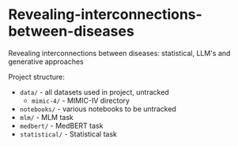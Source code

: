 # Revealing-interconnections-between-diseases
Revealing interconnections between diseases: statistical, LLM's and generative approaches

Project structure:
- `data/` - all datasets used in project, untracked
  - `mimic-4/` - MIMIC-IV directory
- `notebooks/` - various notebooks to be untracked
- `mlm/` - MLM task
- `medbert/` - MedBERT task
- `statistical/` - Statistical task
